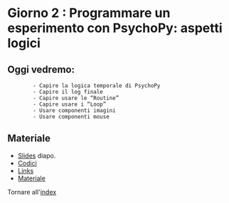 # Giorno 2 : Programmare un esperimento con PsychoPy: aspetti logici 
		
## Oggi vedremo:
			- Capire la logica temporale di PsychoPy
			- Capire il log finale
			- Capire usare le “Routine”
			- Capire usare i “Loop”
   			- Usare componenti imagini
			- Usare componenti mouse

## Materiale

- [Slides](https://docs.google.com/presentation/d/1BNivDXTs_khI_1xxQntTr9qlt2MHBBDWWrp9PqB95hY/edit#slide=id.g101a4feaa7a_0_34) diapo.
- [Codici](material/snippet.txt)
- [Links](links.md)
- [Materiale](material/StroopBilingue.zip)

Tornare all'[index](index.md)
